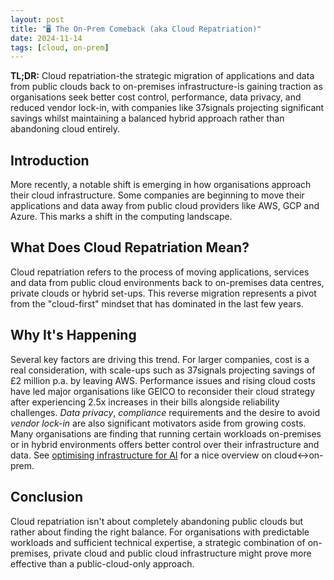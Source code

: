 ```yaml
---
layout: post
title: "🖥 The On-Prem Comeback (aka Cloud Repatriation)"
date: 2024-11-14
tags: [cloud, on-prem]
---
```


**TL;DR:** Cloud repatriation-the strategic migration of applications and data
from public clouds back to on-premises infrastructure-is gaining traction as
organisations seek better cost control, performance, data privacy, and reduced
vendor lock-in, with companies like 37signals projecting significant savings
whilst maintaining a balanced hybrid approach rather than abandoning cloud
entirely.
<!--more-->

## Introduction

More recently, a notable shift is emerging in how organisations approach their
cloud infrastructure. Some companies are beginning to move their applications
and data away from public cloud providers like AWS, GCP and Azure. This marks a
shift in the computing landscape.

## What Does Cloud Repatriation Mean?

Cloud repatriation refers to the process of moving applications, services and
data from public cloud environments back to on-premises data centres, private
clouds or hybrid set-ups. This reverse migration represents a pivot from the
"cloud-first" mindset that has dominated in the last few years.

## Why It's Happening

Several key factors are driving this trend. For larger companies, cost is a real
consideration, with scale-ups such as 37signals projecting savings of £2 million
p.a. by leaving AWS. Performance issues and rising cloud costs have led major
organisations like GEICO to reconsider their cloud strategy after experiencing
2.5x increases in their bills alongside reliability challenges. _Data privacy_,
_compliance_ requirements and the desire to avoid _vendor lock-in_ are also
significant motivators aside from growing costs. Many organisations are finding
that running certain workloads on-premises or in hybrid environments offers
better control over their infrastructure and data. See
[optimising infrastructure for AI](https://www.youtube.com/watch?v=kyJJeik9loU)
for a nice overview on cloud<->on-prem.

## Conclusion

Cloud repatriation isn't about completely abandoning public clouds but rather
about finding the right balance. For organisations with predictable workloads
and sufficient technical expertise, a strategic combination of on-premises,
private cloud and public cloud infrastructure might prove more effective than a
public-cloud-only approach.
